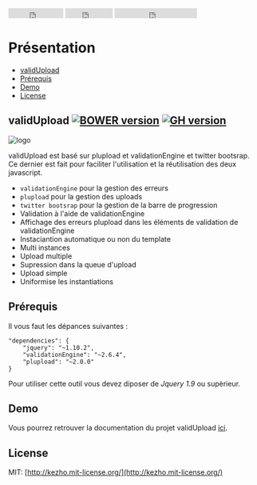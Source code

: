 <iframe src="http://ghbtns.com/github-btn.html?user=mfrancois&repo=validUpload&type=watch&count=true"
  allowtransparency="true" frameborder="0" scrolling="0" width="110" height="20"></iframe>
<iframe src="http://ghbtns.com/github-btn.html?user=mfrancois&repo=validUpload&type=fork&count=true"
  allowtransparency="true" frameborder="0" scrolling="0" width="95" height="20"></iframe>
<iframe src="http://ghbtns.com/github-btn.html?user=mfrancois&type=follow&count=true"
  allowtransparency="true" frameborder="0" scrolling="0" width="165" height="20"></iframe>

# Présentation

- [validUpload](#validupload)
- [Prérequis](#pr)
- [Demo](#demo)
- [License](#license)

<a name="validupload"></a>
## validUpload [![BOWER version](https://badge-me.herokuapp.com/api/bower/mfrancois/validUpload.png)](http://badges.enytc.com/for/bower/mfrancois/validUpload) [![GH version](https://badge-me.herokuapp.com/api/gh/mfrancois/validUpload.png)](http://badges.enytc.com/for/gh/mfrancois/validUpload)

![logo](/markdown/validupload/_images/validupload.png)

validUpload est basé sur plupload et validationEngine et twitter bootsrap.
Ce dernier est fait pour faciliter l'utilisation et la réutilisation des deux javascript.


* `validationEngine` pour la gestion des erreurs
* `plupload` pour la gestion des uploads
* `twitter bootsrap` pour la gestion de la barre de progression
* Validation à l'aide de validationEngine
* Affichage des erreurs plupload dans les éléments de validation de validationEngine
* Instaciantion automatique ou non du template
* Multi instances
* Upload multiple
* Supression dans la queue d'upload
* Upload simple
* Uniformise les instantiations



<a name="pr"></a>
## Prérequis

Il vous faut les dépances suivantes :

    "dependencies": {
        "jquery": "~1.10.2",
        "validationEngine": "~2.6.4",
        "plupload": "~2.0.0"
    }

Pour utiliser cette outil vous devez diposer de *Jquery 1.9* ou supèrieur.


<a name="demo"></a>
## Demo
Vous pourrez retrouver la documentation du projet validUpload [ici](http://www.kezho.com/application/data/demo/validupload/).


<a name="license"></a>
## License

MIT: [http://kezho.mit-license.org/](http://kezho.mit-license.org/)
